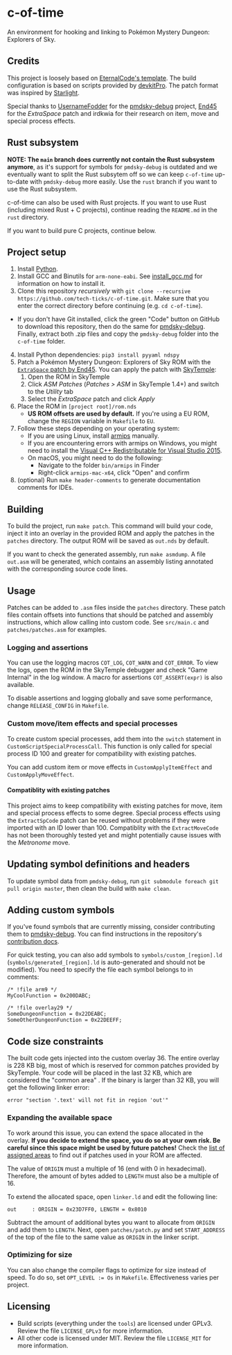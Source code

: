 # c-of-time

An environment for hooking and linking to Pokémon Mystery Dungeon: Explorers of Sky.

## Credits
This project is loosely based on [EternalCode's template](https://github.com/EternalCode/Empty-Template). The build configuration is based on scripts provided by [devkitPro](https://devkitpro.org). The patch format was inspired by [Starlight](https://github.com/shadowninja108/Starlight).

Special thanks to [UsernameFodder](https://github.com/UsernameFodder) for the [pmdsky-debug](https://github.com/UsernameFodder/pmdsky-debug) project, [End45](https://github.com/End45) for the *ExtraSpace* patch and irdkwia for their research on item, move and special process effects.

## Rust subsystem
**NOTE: The `main` branch does currently not contain the Rust subsystem anymore**, as it's support
for symbols for `pmdsky-debug` is outdated and we eventually want to split the Rust subsytem
off so we can keep `c-of-time` up-to-date with `pmdsky-debug` more easily. Use the `rust` branch
if you want to use the Rust subsystem.

c-of-time can also be used with Rust projects. If you want to use Rust (including mixed Rust + C projects),
continue reading the `README.md` in the `rust` directory.

If you want to build pure C projects, continue below.

## Project setup
1. Install [Python](https://www.python.org/downloads/).
2. Install GCC and Binutils for `arm-none-eabi`. See [install_gcc.md](install_gcc.md) for information on how to install it.
3. Clone this repository *recursively* with `git clone --recursive https://github.com/tech-ticks/c-of-time.git`. Make sure that you enter the correct directory before continuing (e.g. `cd c-of-time`).
  - If you don't have Git installed, click the green "Code" button on GitHub to download this repository, then do the same for [pmdsky-debug](https://github.com/UsernameFodder/pmdsky-debug). Finally, extract both .zip files and copy the `pmdsky-debug` folder into the `c-of-time` folder.
4. Install Python dependencies: `pip3 install pyyaml ndspy`
5. Patch a Pokémon Mystery Dungeon: Explorers of Sky ROM with the [`ExtraSpace` patch by End45](https://github.com/End45/EoS-asm-hacks/blob/main/src/ExtraSpace.asm). You can apply the patch with [SkyTemple](https://skytemple.org):
    1. Open the ROM in SkyTemple
    2. Click *ASM Patches* (*Patches > ASM* in SkyTemple 1.4+) and switch to the *Utility* tab
    3. Select the *ExtraSpace* patch and click *Apply*
6. Place the ROM in `[project root]/rom.nds`
    - **US ROM offsets are used by default.** If you're using a EU ROM, change the `REGION` variable in `Makefile` to `EU`.
7. Follow these steps depending on your operating system:
    - If you are using Linux, install [armips](https://github.com/Kingcom/armips) manually.
    - If you are encountering errors with armips on Windows, you might need to install the [Visual C++ Redistributable for Visual Studio 2015](https://www.microsoft.com/en-US/download/details.aspx?id=48145).
    - On macOS, you might need to do the following:
      - Navigate to the folder `bin/armips` in Finder
      - Right-click `armips-mac-x64`, click "Open" and confirm
8. (optional) Run `make header-comments` to generate documentation comments for IDEs.

## Building
To build the project, run `make patch`. This command will build your code, inject it into an overlay in the provided ROM and apply the patches in the `patches` directory. The output ROM will be saved as `out.nds` by default.

If you want to check the generated assembly, run `make asmdump`. A file `out.asm` will be generated, which contains an assembly listing annotated with the corresponding source code lines.

## Usage
Patches can be added to `.asm` files inside the `patches` directory. These patch files contain offsets into functions that should be patched and assembly instructions, which allow calling into custom code. See `src/main.c` and `patches/patches.asm` for examples.

### Logging and assertions
You can use the logging macros `COT_LOG`, `COT_WARN` and `COT_ERROR`. To view the logs, open the ROM in the SkyTemple debugger and check "Game Internal" in the log window. A macro for assertions `COT_ASSERT(expr)` is also available.

To disable assertions and logging globally and save some performance, change `RELEASE_CONFIG` in `Makefile`.

### Custom move/item effects and special processes
To create custom special processes, add them into the `switch` statement in `CustomScriptSpecialProcessCall`. This function is only called for special process ID 100 and greater for compatibility with existing patches.

You can add custom item or move effects in `CustomApplyItemEffect` and `CustomApplyMoveEffect`.

#### Compatiblity with existing patches
This project aims to keep compatibility with existing patches for move, item and special process effects to some degree. Special process effects using the `ExtractSpCode` patch can be reused without problems if they were imported with an ID lower than 100. Compatiblity with the `ExtractMoveCode` has not been thoroughly tested yet and might potentially cause issues with the *Metronome* move.

## Updating symbol definitions and headers
To update symbol data from `pmdsky-debug`, run `git submodule foreach git pull origin master`,
then clean the build with `make clean`.

## Adding custom symbols
If you've found symbols that are currently missing, consider contributing them to [pmdsky-debug](https://github.com/UsernameFodder/pmdsky-debug). You can find instructions in the repository's [contribution docs](https://github.com/UsernameFodder/pmdsky-debug/blob/master/docs/contributing.md).

For quick testing, you can also add symbols to `symbols/custom_[region].ld` (`symbols/generated_[region].ld` is auto-generated and should not be modified). You need to specify the file each symbol belongs to in comments:

```
/* !file arm9 */
MyCoolFunction = 0x200DABC;

/* !file overlay29 */
SomeDungeonFunction = 0x22DEABC;
SomeOtherDungeonFunction = 0x22DEEFF;
```

## Code size constraints

The built code gets injected into the custom overlay 36. The entire overlay is 228 KB big, most of which is reserved for common patches provided by SkyTemple. Your code will be placed in the last 32 KB, which are considered the "common area" . If the binary is larger than 32 KB, you will get the following linker error: 
```
error "section '.text' will not fit in region 'out'"
```

### Expanding the available space
To work around this issue, you can extend the space allocated in the overlay. **If you decide to extend the space, you do so at your own risk. Be careful since this space might be used by future patches!** Check the [list of assigned areas](https://docs.google.com/document/d/1Rs4icdYtiM6KYnWxMkdlw7jpWrH7qw5v6LOfDWIiYho) to find out if patches used in your ROM are affected.

The value of `ORIGIN` must a multiple of 16 (end with 0 in hexadecimal). Therefore, the amount of bytes added to `LENGTH` must also be a multiple of 16.

To extend the allocated space, open `linker.ld` and edit the following line:
```
out     : ORIGIN = 0x23D7FF0, LENGTH = 0x8010
```

Subtract the amount of additional bytes you want to allocate from `ORIGIN` and add them to `LENGTH`. Next, open `patches/patch.py` and set `START_ADDRESS` of the top of the file to the same value as `ORIGIN` in the linker script.

### Optimizing for size
You can also change the compiler flags to optimize for size instead of speed. To do so, set `OPT_LEVEL := Os` in `Makefile`. Effectiveness varies per project.

## Licensing
- Build scripts (everything under the `tools`) are licensed under GPLv3. Review the file `LICENSE_GPLv3` for more information.
- All other code is licensed under MIT. Review the file `LICENSE_MIT` for more information.
